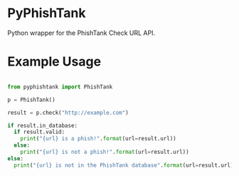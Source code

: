 # PyPhishTank
Python wrapper for the PhishTank Check URL API.

Example Usage
=============

```python

from pyphishtank import PhishTank

p = PhishTank()

result = p.check("http://example.com")

if result.in_database:
  if result.valid:
    print("{url} is a phish!".format(url=result.url))
  else:
    print("{url} is not a phish!".format(url=result.url))
else:
  print("{url} is not in the PhishTank database".format(url=result.url))
  
```
